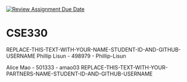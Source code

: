 [![Review Assignment Due Date](https://classroom.github.com/assets/deadline-readme-button-8d59dc4de5201274e310e4c54b9627a8934c3b88527886e3b421487c677d23eb.svg)](https://classroom.github.com/a/tduhEvNW)
# CSE330
REPLACE-THIS-TEXT-WITH-YOUR-NAME-STUDENT-ID-AND-GITHUB-USERNAME
Phillip Lisun - 498979 - Phillip-Lisun

Alice Mao - 501333 - amao03
REPLACE-THIS-TEXT-WITH-YOUR-PARTNERS-NAME-STUDENT-ID-AND-GITHUB-USERNAME
